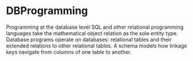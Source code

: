 # DBProgramming
Programming at the database level
SQL and other relational programming languages take the mathematical object relation as the sole entity type. Database programs operate on databases: relational tables and their extended relations to other relational tables. A schema models how linkage keys navigate from columns of one table to another.  
